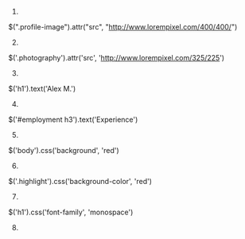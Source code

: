 1.
$(".profile-image").attr("src", "http://www.lorempixel.com/400/400/")

2.
$('.photography').attr('src', 'http://www.lorempixel.com/325/225')

3.
$('h1').text('Alex M.')

4.
$('#employment h3').text('Experience')

5.
$('body').css('background', 'red')

6.
$('.highlight').css('background-color', 'red')

7.
$('h1').css('font-family', 'monospace')

8.
